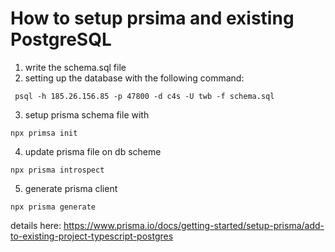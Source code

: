 # How to setup prsima and existing PostgreSQL

1. write the schema.sql file
2. setting up the database with the following command:

  ` psql -h 185.26.156.85 -p 47800 -d c4s -U twb -f schema.sql`

3. setup prisma schema file with

  `npx primsa init`

4. update prisma file on db scheme

  `npx prisma introspect`

5. generate prisma client

  `npx prisma generate`

details here: https://www.prisma.io/docs/getting-started/setup-prisma/add-to-existing-project-typescript-postgres